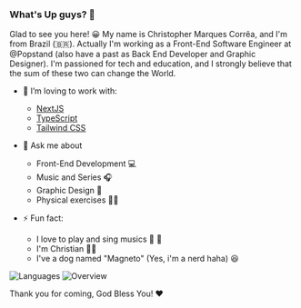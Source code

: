 ### What's Up guys? 👋

Glad to see you here! 😀
My name is Christopher Marques Corrêa, and I'm from Brazil (🇧🇷). Actually I'm working as a Front-End Software Engineer at @Popstand (also have a past as Back End Developer and Graphic Designer). I'm passioned for tech and education, and I strongly believe that the sum of these two can change the World.

* 🌱 I’m loving to work with:
    - [NextJS](https://nextjs.org)
    - [TypeScript](https://www.typescriptlang.org)
    - [Tailwind CSS](https://tailwindcss.com)
    
* 💬 Ask me about
    - Front-End Development 💻
    - Music and Series 🎧
    - Graphic Design 🎨
    - Physical exercises 💪🏾

* ⚡ Fun fact:
    - I love to play and sing musics 🎸 🎤
    - I'm Christian 🙏🏾 
    - I've a dog named "Magneto" (Yes, i'm a nerd haha) 😆

![Languages](https://github.com/AlexandreSnow/github-stats/blob/master/generated/languages.svg)
![Overview](https://github.com/AlexandreSnow/github-stats/blob/master/generated/overview.svg)

Thank you for coming, God Bless You! ❤
<!--
**ChristopherMarques/ChristopherMarques** is a ✨ _special_ ✨ repository because its `README.md` (this file) appears on your GitHub profile.

Here are some ideas to get you started:

- 🔭 I’m currently working on ...
- 🌱 I’m currently learning ...
- 👯 I’m looking to collaborate on ...
- 🤔 I’m looking for help with ...
- 💬 Ask me about ...
- 📫 How to reach me: ...
- 😄 Pronouns: ...
- ⚡ Fun fact: ...
-->
